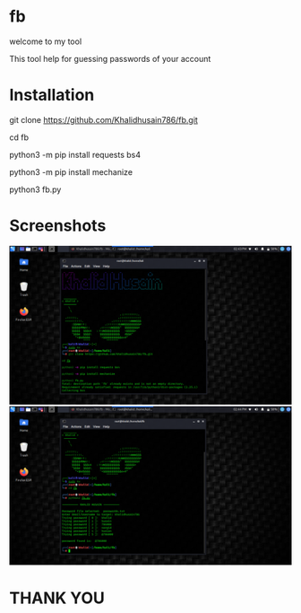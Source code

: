 # fb 

welcome to my tool  

This tool help for guessing passwords of your account 

# Installation 

git clone https://github.com/Khalidhusain786/fb.git 

cd fb 

python3 -m pip install requests bs4

python3 -m pip install mechanize  

python3 fb.py 

# Screenshots
![CAPTURE 1](https://github.com/Khalidhusain786/fb/blob/main/Screenshot_2021-07-19_14_43_17.png) 
![CAPTURE 1](https://github.com/Khalidhusain786/fb/blob/main/Screenshot_2021-07-19_14_44_28.png) 

# THANK YOU 
